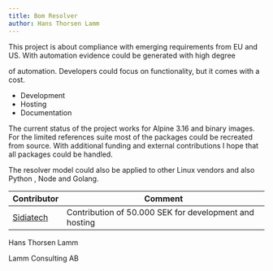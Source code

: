 ```yaml
---
title: Bom Resolver
author: Hans Thorsen Lamm
---
```




This project is about compliance with emerging requirements from EU and US. With automation evidence could be generated with high degree 

of automation. Developers could focus on functionality, but it comes with a cost. 

- Development 
- Hosting 
- Documentation 



The current status of the project works for Alpine 3.16 and binary images. For the limited references suite most of the packages could be recreated from source. With additional funding and external contributions I hope that all packages could be handled. 

The resolver model could also be applied to other Linux vendors and also Python , Node and Golang. 






| Contributor | Comment | 
| ----------- | ------- |
| [Sidiatech](https://sidiatech.com) | Contribution of 50.000 SEK for development and hosting  |  



Hans Thorsen Lamm 

Lamm Consulting AB 



